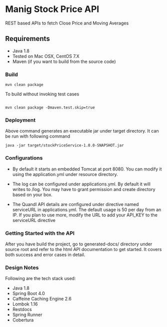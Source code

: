 # Manig Stock Price API
REST based APIs to fetch Close Price and Moving Averages

## Requirements
 * Java 1.8
 * Tested on Mac OSX, CentOS 7.X 
 * Maven (if you want to build from the source code)
 
### Build
 ```
 mvn clean package

```
To build without invoking test cases

```

mvn clean package -Dmaven.test.skip=true

```
### Deployment

Above command generates an executable jar under target directory. It can be run with following command

```
java -jar target/stockPriceService-1.0.0-SNAPSHOT.jar

```
### Configurations
* By default it starts an embedded Tomcat at port 8080. You can
modify it using the application.yml under resource directory. 

* The log can be configured under applications.yml. By default it will writes
to /log. You may have to grant permission and create directory based on
your box.

* The Quandl API details are configured under directive named serviceURL in applications.yml. 
The default usage is 50 per day from an IP. If you plan to use more, modify the URL to add
 your API_KEY to the serviceURL directive

### Getting Started with the API
After you have build the project, go to generated-docs/ directory under source root and refer
to the html API documentation to get started. It covers both success and error cases in detail.

### Design Notes

 Following are the tech stack used:
 
* Java 1.8
* Spring Boot 4.0
* Caffeine Caching Engine 2.6
* Lombok 1.16
* Restdocs
* Spring Runner
* Cobertura




